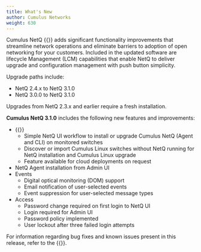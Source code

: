 ```yaml
---
title: What's New
author: Cumulus Networks
weight: 630
---
```


Cumulus NetQ {{<version>}} adds significant functionality improvements that streamline network operations and eliminate barriers to adoption of open networking for your customers. Included in the updated software are lifecycle Management (LCM) capabilities that enable NetQ to deliver upgrade and configuration management with push button simplicity.

Upgrade paths include:

- NetQ 2.4.x to NetQ 3.1.0
- NetQ 3.0.0 to NetQ 3.1.0

Upgrades from NetQ 2.3.x and earlier require a fresh installation.

**Cumulus NetQ 3.1.0** includes the following new features and improvements:

- {{<link url="Lifecycle-Management" text="Lifecycle Management">}}
    - Simple NetQ UI workflow to install or upgrade Cumulus NetQ (Agent and CLI) on monitored switches
    - Discover or import Cumulus Linux switches without NetQ running for NetQ installation and Cumulus Linux upgrade
    - Feature available for cloud deployments on request
- NetQ Agent installation from Admin UI
- Events
    - Digital optical monitoring (DOM) support
    - Email notification of user-selected events
    - Event suppression for user-selected message types
- Access
    - Password change required on first login to NetQ UI
    - Login required for Admin UI
    - Password policy implemented
    - User lockout after three failed login attempts

For information regarding bug fixes and known issues present in this release, refer to the {{<link title="Cumulus NetQ 3.1 Release Notes" text="release notes">}}.
